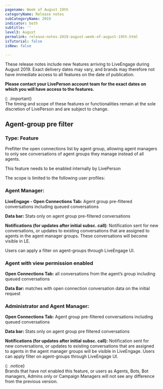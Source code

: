 ```yaml
---
pagename: Week of August 19th
categoryName: Release notes
subCategoryName: 2019
indicator: both
subtitle: ''
level3: August
permalink: release-notes-2019-august-week-of-august-19th.html
isTutorial: false
isNew: false

---
```

These release notes include new features arriving to LiveEngage during August 2019. Exact delivery dates may vary, and brands may therefore not have immediate access to all features on the date of publication.

**Please contact your LivePerson account team for the exact dates on which you will have access to the features.**

{: .important}  
The timing and scope of these features or functionalities remain at the sole discretion of LivePerson and are subject to change.

## Agent-group pre filter

### Type: Feature

Prefilter the open connections list by agent group, allowing agent managers to only see conversations of agent groups they manage instead of all agents.

This feature needs to be enabled internally by LivePerson

The scope is limited to the following user profiles:

### Agent Manager:

**LiveEngage - Open Connections Tab:** Agent group pre-filtered conversations including queued conversations

**Data bar:** Stats only on agent group pre-filtered conversations

**Notifications (for updates after initial subsc. call)**: Notification sent for new conversations, or updates to existing conversations that are assigned to agents in the agent manager groups. These conversations will become visible in LE.

Users can apply a filter on agent-groups through LiveEngage UI.

### Agent with view permission enabled

**Open Connections Tab:** all conversations from the agent’s group including queued conversations

**Data Bar:** matches with open connection conversation data on the initial request

### Administrator and Agent Manager:

**Open Connections Tab:** Agent group pre-filtered conversations including queued conversations

**Data bar:** Stats only on agent group pre filtered conversations

**Notifications (for updates after initial subsc. call):** Notification sent for new conversations, or updates to existing conversations that are assigned to agents in the agent manager groups will be visible in LiveEngage. Users can apply filter on agent-groups through LiveEngage UI.

{: .notice}  
Brands that have not enabled this feature, or users as Agents, Bots, Bot managers, Admins only or Campaign Managers will not see any difference from the previous version.